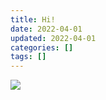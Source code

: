 ```yaml
---
title: Hi!
date: 2022-04-01
updated: 2022-04-01
categories: []
tags: []
---
```


![](https://y75.gitee.io/images/lty.jpg)
